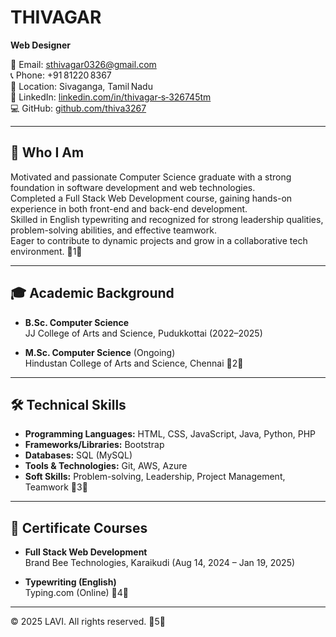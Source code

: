 # THIVAGAR

**Web Designer**

📧 Email: sthivagar0326@gmail.com  
📞 Phone: +91 81220 8367  
📍 Location: Sivaganga, Tamil Nadu  
🔗 LinkedIn: [linkedin.com/in/thivagar‑s‑326745tm](https://www.linkedin.com/in/thivagar-s-326745tm)  
💻 GitHub: [github.com/thiva3267](https://github.com/thiva3267)

---

## 👤 Who I Am

Motivated and passionate Computer Science graduate with a strong foundation in software development and web technologies.  
Completed a Full Stack Web Development course, gaining hands-on experience in both front-end and back-end development.  
Skilled in English typewriting and recognized for strong leadership qualities, problem-solving abilities, and effective teamwork.  
Eager to contribute to dynamic projects and grow in a collaborative tech environment. 1

---

## 🎓 Academic Background

- **B.Sc. Computer Science**  
  JJ College of Arts and Science, Pudukkottai (2022–2025)

- **M.Sc. Computer Science** (Ongoing)  
  Hindustan College of Arts and Science, Chennai 2

---

## 🛠 Technical Skills

- **Programming Languages:** HTML, CSS, JavaScript, Java, Python, PHP  
- **Frameworks/Libraries:** Bootstrap  
- **Databases:** SQL (MySQL)  
- **Tools & Technologies:** Git, AWS, Azure  
- **Soft Skills:** Problem-solving, Leadership, Project Management, Teamwork 3

---

## 📜 Certificate Courses

- **Full Stack Web Development**  
  Brand Bee Technologies, Karaikudi (Aug 14, 2024 – Jan 19, 2025)

- **Typewriting (English)**  
  Typing.com (Online) 4

---

© 2025 LAVI. All rights reserved. 5
 